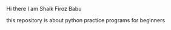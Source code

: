 Hi there I am Shaik Firoz Babu

this repository is about python practice programs for beginners























<!--START_SECTION:waka-->
<!--END_SECTION:waks-->
